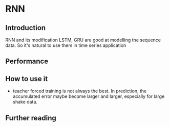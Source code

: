 # RNN

## Introduction
RNN and its modification LSTM, GRU are good at modelling the sequence data. So it's natural to use them in time series application


## Performance


## How to use it

- teacher forced training is not always the best. In prediction, the accumulated error maybe become larger and larger, especially for large shake data.


## Further reading